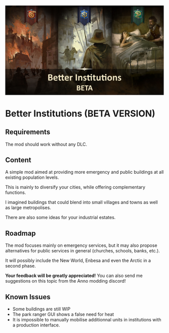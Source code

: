 ![](./banner.jpg)

# Better Institutions (BETA VERSION)

## Requirements

The mod should work without any DLC.

## Content

A simple mod aimed at providing more emergency and public buildings at all existing population levels.

This is mainly to diversify your cities, while offering complementary functions.

I imagined buildings that could blend into small villages and towns as well as large metropolises.

There are also some ideas for your industrial estates.

## Roadmap

The mod focuses mainly on emergency services, but it may also propose alternatives for public services in general (churches, schools, banks, etc.).

It will possibly include the New World, Enbesa and even the Arctic in a second phase.

**Your feedback will be greatly appreciated!** You can also send me suggestions on this topic from the Anno modding discord!

## Known Issues

- Some buildings are still WIP
- The park ranger GUI shows a false need for heat
- It is impossible to manually mobilise additionnal units in institutions with a production interface. 